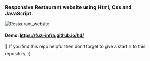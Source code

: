 ### Responsive Restaurant website using Html, Css and JavaScript.

![Restaurant_website](https://github.com/codersgyan/Responsive-restaurant-website/blob/master/restaurant-webpage.jpg)


#### Demo: https://fuzi-infra.github.io/hd/


🙏 If you find this repo helpful then don't forget to give a start ❇️  to this repository. :)

